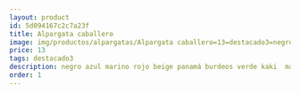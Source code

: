 ```yaml
---
layout: product
id: 5d094167c2c7a23f
title: Alpargata caballero
image: img/productos/alpargatas/Alpargata caballero=13=destacado3=negro azul marino rojo beige panamá burdeos verde kaki  marrón.webp
price: 13
tags: destacado3
description: negro azul marino rojo beige panamá burdeos verde kaki  marrón
order: 1
---
```

